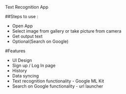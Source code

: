 Text Recognition App

##Steps to use : 
- Open App
- Select image from gallery or take picture from camera
- Get output text
- Optional(Search on Google)


#Features
- UI Design
- Sign up / Log In page
- History
- Data syncing
- Text recognition functionality - Google ML Kit
- Search on Google functionality - url launcher